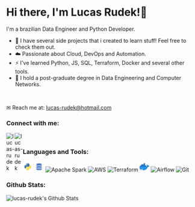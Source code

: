 # Hi there, I'm Lucas Rudek!👋

I'm a brazilian Data Engineer and Python Developer.

- 🔭 I have several side projects that i created to learn stuff! Feel free to check them out.
- ☁️ Passionate about Cloud, DevOps and Automation.
- ⚡ I've learned Python, JS, SQL, Terraform, Docker and several other tools.
- 💪 I hold a post-graduate degree in Data Engineering and Computer Networks.

<br/>

✉ Reach me at: lucas-rudek@hotmail.com


### Connect with me:

<a target="_blank" href="https://www.linkedin.com/in/lucas-rudek-7234b813b"><img align="left" alt="lucas-rudek" width="22px" src="https://cdn.jsdelivr.net/npm/simple-icons@v3/icons/linkedin.svg" /></a>
<a target="_blank" href="https://www.instagram.com/lucasrudk"> <img align="left" alt="lucas-rudek" width="22px" src="https://cdn.jsdelivr.net/npm/simple-icons@v3/icons/instagram.svg" /></a>

<br/>

### Languages and Tools:

<p align="left">
  <img alt="Python" width="26px" src="https://raw.githubusercontent.com/github/explore/78df643247d429f6cc873026c0622819ad797942/topics/python/python.png"/>
  <img alt="SQL" width="26px" src="https://raw.githubusercontent.com/github/explore/80688e429a7d4ef2fca1e82350fe8e3517d3494d/topics/sql/sql.png"/>
  <img title="Apache Spark" alt="Apache Spark" width="26px" src="https://raw.githubusercontent.com/Thomas-George-T/Thomas-George-T/master/assets/apache_spark.svg"/>
  <img title="AWS" alt="AWS" width="26px" src="https://raw.githubusercontent.com/Thomas-George-T/Thomas-George-T/master/assets/aws.svg"/>
  <img title="Terraform" alt="Terraform" width="26px" src="https://www.svgrepo.com/show/354447/terraform-icon.svg"/>
  <img title="Docker" alt="Docker" width="26px" src="https://raw.githubusercontent.com/github/explore/a4ba4662de82e90f5f9b28aa37536cf00f4e50bb/topics/docker-image/docker-image.png"/>
  <img title="Airflow" alt="Airflow" width="26px" src="https://avatars.githubusercontent.com/u/33643075?s=280&v=4"/>
  <img title="Git" alt="Git" width="26px" src="https://upload.wikimedia.org/wikipedia/commons/thumb/3/3f/Git_icon.svg/2048px-Git_icon.svg.png"/>
</p>

### Github Stats:
<p align="left">
  <img alt="lucas-rudek's Github Stats" src="https://github-readme-stats.vercel.app/api?username=lucas-rudek&show_icons=true&theme=dracula&hide_border=false&include_all_commits=true&count_private=true" />
</p>

